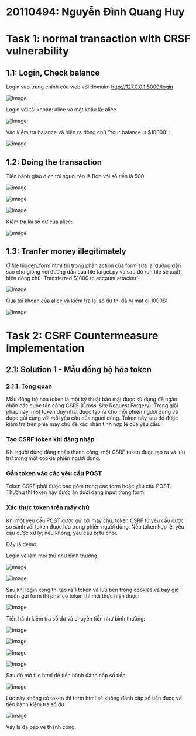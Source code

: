# 20110494: Nguyễn Đình Quang Huy
# Task 1: normal transaction with CRSF vulnerability

## 1.1: Login, Check balance

Login vào trang chính của web với domain: http://127.0.0.1:5000/login

![image](https://github.com/MiloHuy/CSRF_Attack_Lab_20110494/assets/91107200/7c8fa777-598a-4a73-a412-184e0465ecf8)

Login với tài khoản: alice và mật khẩu là: alice

![image](https://github.com/MiloHuy/CSRF_Attack_Lab_20110494/assets/91107200/78beeae2-eace-46cb-be19-cca36b21cb05)

Vào kiểm tra balance và hiện ra dòng chữ 'Your balance is $10000' :

![image](https://github.com/MiloHuy/CSRF_Attack_Lab_20110494/assets/91107200/134377b7-7ec8-4bf1-882b-f7b5fc81be30)

## 1.2: Doing the transaction

Tiến hành giao dịch tới người tên là Bob với số tiền là 500:

![image](https://github.com/MiloHuy/CSRF_Attack_Lab_20110494/assets/91107200/268ff0b4-aee7-4fe0-a340-bb5fe966330e)

![image](https://github.com/MiloHuy/CSRF_Attack_Lab_20110494/assets/91107200/461345d5-51b2-49e3-b8ca-f6b36e2699ee)

![image](https://github.com/MiloHuy/CSRF_Attack_Lab_20110494/assets/91107200/5e46a472-1d48-4435-9ee6-17984b92770b)

Kiểm tra lại số dư của alice:

![image](https://github.com/MiloHuy/CSRF_Attack_Lab_20110494/assets/91107200/e61f90c0-e2a8-4233-a0e5-448289cf471d)

## 1.3: Tranfer money illegitimately

Ở file hidden_form.html thì trong phần action của form sửa lại đường dẫn sao cho giống với đường dẫn của file target.py và sau đó run file sẽ xuất hiện dòng chữ 'Transferred $1000 to account attacker':

![image](https://github.com/MiloHuy/CSRF_Attack_Lab_20110494/assets/91107200/b595ca2f-03fb-41d4-9fd8-442282e31a4b)

Qua tài khoản của alice và kiểm tra lại số dư thì đã bị mất đi 1000$:

![image](https://github.com/MiloHuy/CSRF_Attack_Lab_20110494/assets/91107200/b1065285-f449-4986-b58c-b92e660e14c9)

# Task 2: CSRF Countermeasure Implementation

## 2.1: Solution 1 - Mẫu đồng bộ hóa token

### 2.1.1. Tổng quan

Mẫu đồng bộ hóa token là một kỹ thuật bảo mật được sử dụng để ngăn chặn các cuộc tấn công CSRF (Cross-Site Request Forgery). Trong giải pháp này, một token duy nhất được tạo ra cho mỗi phiên người dùng và được gửi cùng với mỗi yêu cầu của người dùng. Token này sau đó được kiểm tra trên phía máy chủ để xác nhận tính hợp lệ của yêu cầu.

### Tạo CSRF token khi đăng nhập

Khi người dùng đăng nhập thành công, một CSRF token được tạo ra và lưu trữ trong một cookie phiên người dùng.

### Gắn token vào các yêu cầu POST

Token CSRF phải được bao gồm trong các form hoặc yêu cầu POST. Thường thì token này được ẩn dưới dạng input trong form.

### Xác thực token trên máy chủ

Khi một yêu cầu POST được gửi tới máy chủ, token CSRF từ yêu cầu được so sánh với token được lưu trong phiên người dùng. Nếu token hợp lệ, yêu cầu được xử lý; nếu không, yêu cầu bị từ chối.


Đây là demo:

Login và làm mọi thứ như bình thường:

![image](https://github.com/MiloHuy/CSRF_Attack_Lab_20110494/assets/91107200/777cc283-a8ac-446b-a05d-7c98abcc8f19)

![image](https://github.com/MiloHuy/CSRF_Attack_Lab_20110494/assets/91107200/ff718d63-3a49-4061-acac-ed52b2ee5246)

Sau khi login xong thì tạo ra 1 token và lưu bên trong cookies và bây giờ muốn gửi form thì phải có token thì mới thực hiện được:

![image](https://github.com/MiloHuy/CSRF_Attack_Lab_20110494/assets/91107200/abef6823-0c59-4e6c-8c7b-ff12620a1e06)

Tiến hành kiểm tra số dư và chuyển tiền như bình thường:

![image](https://github.com/MiloHuy/CSRF_Attack_Lab_20110494/assets/91107200/2e9ea5fa-efe7-4f6d-887c-01c06de42149)


![image](https://github.com/MiloHuy/CSRF_Attack_Lab_20110494/assets/91107200/bda33c14-c9be-402c-a036-390c850334d5)


![image](https://github.com/MiloHuy/CSRF_Attack_Lab_20110494/assets/91107200/82aa847c-0106-4094-bfee-cb32a8efdbc3)

![image](https://github.com/MiloHuy/CSRF_Attack_Lab_20110494/assets/91107200/7c5f7dfd-3636-44b1-ad74-3794aa995c0c)

Sau đó mở file html để tiến hành đánh cắp số tiền:

![image](https://github.com/MiloHuy/CSRF_Attack_Lab_20110494/assets/91107200/dcaee699-175d-4fbb-a253-c84797396e25)

Lúc này không có token thì form html sẽ không đánh cắp số tiền được và tiến hành kiểm tra số dư

![image](https://github.com/MiloHuy/CSRF_Attack_Lab_20110494/assets/91107200/2a3aa2f8-95cb-477d-81d4-ccdfd41e2b0c)

Vậy là đã bảo vệ thành công.
